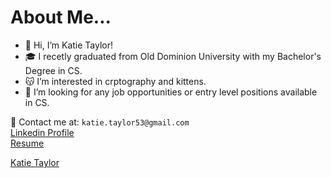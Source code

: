# About Me...
- 👋  Hi, I’m Katie Taylor!
- :mortar_board:  I recetly graduated from Old Dominion University with my Bachelor's Degree in CS.
- :kissing_cat:  I’m interested in crptography and kittens.
- :pushpin:  I’m looking for any job opportunities or entry level positions available in CS.

:email:  Contact me at: `katie.taylor53@gmail.com` <br/>
[Linkedin Profile](https://www.linkedin.com/in/katie-taylor-cs/) <br/>
[Resume](https://docs.google.com/document/d/e/2PACX-1vRV3uFRwRjNrAAuVmXWFczjeDDVs9BkfQTs-QkTyp9r-DmzX4-v9lsmUh8dh-Wdg4fj9gE5kysKP5d2/pub) <br/>

<div class="badge-base LI-profile-badge" data-locale="en_US" data-size="medium" data-theme="dark" data-type="VERTICAL" data-vanity="katie-taylor-cs" data-version="v1"><a class="badge-base__link LI-simple-link" href="https://www.linkedin.com/in/katie-taylor-cs?trk=profile-badge">Katie Taylor</a></div>
